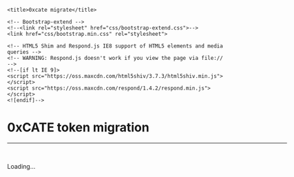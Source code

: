 <!DOCTYPE html>
<html lang="en">
  <head>
    <meta charset="utf-8">
    <meta http-equiv="X-UA-Compatible" content="IE=edge">
    <meta name="viewport" content="width=device-width, initial-scale=1, maximum-scale=1, user-scalable=no">
    <meta name="description" content="">
    <meta name="author" content="">
    <link rel="icon" href="images/favicon.ico">
    <link rel="stylesheet" href="https://maxcdn.bootstrapcdn.com/bootstrap/4.0.0/css/bootstrap.min.css" integrity="sha384-Gn5384xqQ1aoWXA+058RXPxPg6fy4IWvTNh0E263XmFcJlSAwiGgFAW/dAiS6JXm" crossorigin="anonymous">	  

    <title>0xcate migrate</title>
    
	<!-- Bootstrap-extend -->
	<!--<link rel="stylesheet" href="css/bootstrap-extend.css">-->
	<link href="css/bootstrap.min.css" rel="stylesheet">

	<!-- HTML5 Shim and Respond.js IE8 support of HTML5 elements and media queries -->
	<!-- WARNING: Respond.js doesn't work if you view the page via file:// -->
	<!--[if lt IE 9]>
	<script src="https://oss.maxcdn.com/html5shiv/3.7.3/html5shiv.min.js"></script>
	<script src="https://oss.maxcdn.com/respond/1.4.2/respond.min.js"></script>
	<![endif]-->
	
  </head>

<body class="">

<div class="container" style="width: 650px;">
  <div class="row">
	<div class="col-lg-12">
		<h1 class="text-center">0xCATE token migration</h1>
		<hr/>
		<br/>
	</div>
	<div id="loader">
	  <p class="text-center">Loading...</p>
	</div>
	<div id="content" class="text-center" style="display: none;">
	  <p>
		<!--Old token balance <input type="text" class="old-token-balance"></input>-->
		Old token balance <span class="old-token-balance"></span>
	  </p>
	  <br/>
	  <p>
		New token balance <span class="new-token-balance"></span>
	  </p>
	  <br/>
	  <form onSubmit="App.migrateTokens(); return false;" role="form">
		<div class="form-group">
		  <div class="input-group">
			<span class="input-group-btn">
			  <button type="submit" class="btn btn-primary btn-lg">Migrate tokens</button>
			</span>
		  </div>
		</div>
	  </form>
	  <br>
	  <hr>
	  <p id="accountAddress"></p>
	  <br>
	  <p class="last-tx-info" hidden>View last transaction on Etherscan: <a class="last-tx-link" href="" target="_blank"></a></p>
	  <br>
	</div>
  </div>
</div>
<script src="https://maxcdn.bootstrapcdn.com/bootstrap/4.0.0/js/bootstrap.min.js" integrity="sha384-JZR6Spejh4U02d8jOt6vLEHfe/JQGiRRSQQxSfFWpi1MquVdAyjUar5+76PVCmYl" crossorigin="anonymous"></script>
   <script src="app.js"></script>
</body>
</html>
